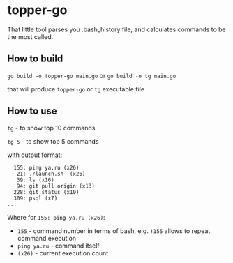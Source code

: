 # topper-go
That little tool parses you .bash_history file, and calculates commands to be the most called.

## How to build

`go build -o topper-go main.go`
 or
`go build -o tg main.go`

that will produce `topper-go` or `tg` executable file

## How to use

`tg` - to show top 10 commands

`tg 5` - to show top 5 commands

with output format:
```
  155: ping ya.ru (x26)
   21: ./launch.sh  (x26)
   39: ls (x16)
   94: git pull origin (x13)
  228: git status (x10)
  309: psql (x7)
...
```

Where for `155: ping ya.ru (x26)`:

- `155` - command number in terms of bash, e.g. `!155` allows to repeat command execution
- `ping ya.ru` - command itself
- `(x26)` - current execution count